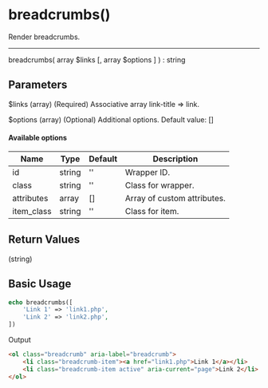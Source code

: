 # breadcrumbs()

Render breadcrumbs.

---

breadcrumbs( array $links [, array $options ] ) : string

## Parameters

$links (array) (Required) Associative array link-title => link.

$options (array) (Optional) Additional options. Default value: []

#### Available options

| Name       | Type   | Default | Description                 |
|------------|--------|---------|-----------------------------|
| id         | string | ''      | Wrapper ID.                 |
| class      | string | ''      | Class for wrapper.          |
| attributes | array  | []      | Array of custom attributes. |
| item_class | string | ''      | Class for item.             |

## Return Values

(string)

## Basic Usage

```php
echo breadcrumbs([
    'Link 1' => 'link1.php',
    'Link 2' => 'link2.php',
])
```

Output

```html
<ol class="breadcrumb" aria-label="breadcrumb">
    <li class="breadcrumb-item"><a href="link1.php">Link 1</a></li>
    <li class="breadcrumb-item active" aria-current="page">Link 2</li>
</ol>
```
